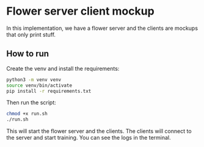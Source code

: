 # Flower server client mockup
In this implementation, we have a flower server and the clients are mockups that only print stuff.

## How to run
Create the venv and install the requirements:
```bash
python3 -m venv venv
source venv/bin/activate
pip install -r requirements.txt
```
Then run the script:
```bash
chmod +x run.sh
./run.sh
```
This will start the flower server and the clients. The clients will connect to the server and start training. You can see the logs in the terminal.
